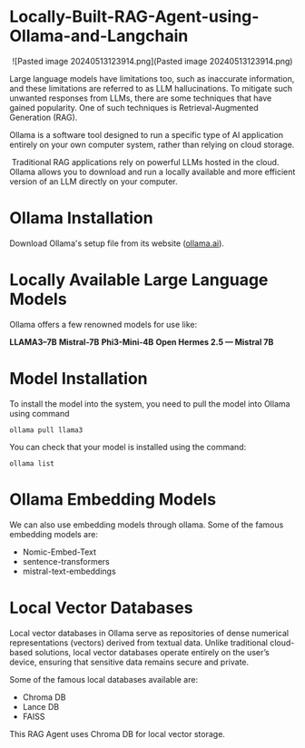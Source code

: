 # Locally-Built-RAG-Agent-using-Ollama-and-Langchain

<div align="center">![Pasted image 20240513123914.png](Pasted image 20240513123914.png)</div>




Large language models have limitations too, such as inaccurate information, and these limitations are referred to as LLM hallucinations. To mitigate such unwanted responses from LLMs, there are some techniques that have gained popularity. One of such techniques is Retrieval-Augmented Generation (RAG).

Ollama is a software tool designed to run a specific type of AI application entirely on your own computer system, rather than relying on cloud storage.

 Traditional RAG applications rely on powerful LLMs hosted in the cloud. Ollama allows you to download and run a locally available and more efficient version of an LLM directly on your computer.

# Ollama Installation

Download Ollama's setup file from its website ([ollama.ai](https://ollama.ai)).

# Locally Available Large Language Models

Ollama offers a few renowned models for use like:

**LLAMA3–7B**
**Mistral-7B**
**Phi3-Mini-4B**
**Open Hermes 2.5 — Mistral 7B**

# Model Installation

To install the model into the system, you need to pull the model into Ollama using command

```
ollama pull llama3
```

You can check that your model is installed using the command:

```
ollama list
```

# Ollama Embedding Models

We can also use embedding models through ollama. Some of the famous embedding models are: 

- Nomic-Embed-Text
- sentence-transformers
- mistral-text-embeddings
# Local Vector Databases

Local vector databases in Ollama serve as repositories of dense numerical representations (vectors) derived from textual data. Unlike traditional cloud-based solutions, local vector databases operate entirely on the user’s device, ensuring that sensitive data remains secure and private.

Some of the famous local databases available are:

- Chroma DB
- Lance DB
- FAISS

This RAG Agent uses Chroma DB for local vector storage.
